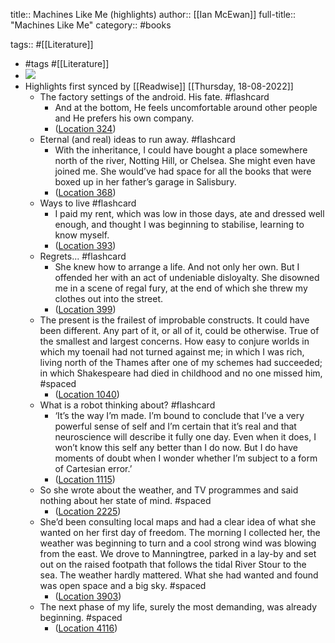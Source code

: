 title:: Machines Like Me (highlights)
author:: [[Ian McEwan]]
full-title:: "Machines Like Me"
category:: #books

tags:: #[[Literature]]

- #tags #[[Literature]]
- ![](https://images-na.ssl-images-amazon.com/images/I/41DmK4xeGBL._SL200_.jpg)
- Highlights first synced by [[Readwise]] [[Thursday, 18-08-2022]]
	- The factory settings of the android. His fate. #flashcard
		- And at the bottom, He feels uncomfortable around other people and He prefers his own company.
		- ([Location 324](https://readwise.io/to_kindle?action=open&asin=B07HR6SGQ9&location=324))
	- Eternal (and real) ideas to run away. #flashcard
		- With the inheritance, I could have bought a place somewhere north of the river, Notting Hill, or Chelsea. She might even have joined me. She would’ve had space for all the books that were boxed up in her father’s garage in Salisbury.
		- ([Location 368](https://readwise.io/to_kindle?action=open&asin=B07HR6SGQ9&location=368))
	- Ways to live #flashcard
		- I paid my rent, which was low in those days, ate and dressed well enough, and thought I was beginning to stabilise, learning to know myself.
		- ([Location 393](https://readwise.io/to_kindle?action=open&asin=B07HR6SGQ9&location=393))
	- Regrets... #flashcard
		- She knew how to arrange a life. And not only her own. But I offended her with an act of undeniable disloyalty. She disowned me in a scene of regal fury, at the end of which she threw my clothes out into the street.
		- ([Location 399](https://readwise.io/to_kindle?action=open&asin=B07HR6SGQ9&location=399))
	- The present is the frailest of improbable constructs. It could have been different. Any part of it, or all of it, could be otherwise. True of the smallest and largest concerns. How easy to conjure worlds in which my toenail had not turned against me; in which I was rich, living north of the Thames after one of my schemes had succeeded; in which Shakespeare had died in childhood and no one missed him, #spaced
		- ([Location 1040](https://readwise.io/to_kindle?action=open&asin=B07HR6SGQ9&location=1040))
	- What is a robot thinking about? #flashcard
		- ‘It’s the way I’m made. I’m bound to conclude that I’ve a very powerful sense of self and I’m certain that it’s real and that neuroscience will describe it fully one day. Even when it does, I won’t know this self any better than I do now. But I do have moments of doubt when I wonder whether I’m subject to a form of Cartesian error.’
		- ([Location 1115](https://readwise.io/to_kindle?action=open&asin=B07HR6SGQ9&location=1115))
	- So she wrote about the weather, and TV programmes and said nothing about her state of mind. #spaced
		- ([Location 2225](https://readwise.io/to_kindle?action=open&asin=B07HR6SGQ9&location=2225))
	- She’d been consulting local maps and had a clear idea of what she wanted on her first day of freedom. The morning I collected her, the weather was beginning to turn and a cool strong wind was blowing from the east. We drove to Manningtree, parked in a lay-by and set out on the raised footpath that follows the tidal River Stour to the sea. The weather hardly mattered. What she had wanted and found was open space and a big sky. #spaced
		- ([Location 3903](https://readwise.io/to_kindle?action=open&asin=B07HR6SGQ9&location=3903))
	- The next phase of my life, surely the most demanding, was already beginning. #spaced
		- ([Location 4116](https://readwise.io/to_kindle?action=open&asin=B07HR6SGQ9&location=4116))